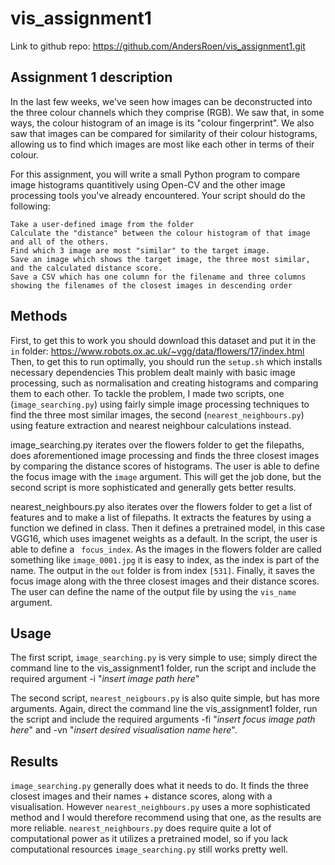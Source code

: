 # vis_assignment1
Link to github repo: https://github.com/AndersRoen/vis_assignment1.git

## Assignment 1 description
In the last few weeks, we've seen how images can be deconstructed into the three colour channels which they comprise (RGB). We saw that, in some ways, the colour histogram of an image is its "colour fingerprint". We also saw that images can be compared for similarity of their colour histograms, allowing us to find which images are most like each other in terms of their colour.

For this assignment, you will write a small Python program to compare image histograms quantitively using Open-CV and the other image processing tools you've already encountered. Your script should do the following:

    Take a user-defined image from the folder
    Calculate the "distance" between the colour histogram of that image and all of the others.
    Find which 3 image are most "similar" to the target image.
    Save an image which shows the target image, the three most similar, and the calculated distance score.
    Save a CSV which has one column for the filename and three columns showing the filenames of the closest images in descending order

## Methods
First, to get this to work you should download this dataset and put it in the ```in``` folder: https://www.robots.ox.ac.uk/~vgg/data/flowers/17/index.html
Then, to get this to run optimally, you should run the ```setup.sh``` which installs necessary dependencies
This problem dealt mainly with basic image processing, such as normalisation and creating histograms and comparing them to each other. To tackle the problem, I made two scripts, one (```image_searching.py```) using fairly simple image processing techniques to find the three most similar images, the second (```nearest_neighbours.py```) using feature extraction and nearest neighbour calculations instead.

image_searching.py iterates over the flowers folder to get the filepaths, does aforementioned image processing and finds the three closest images by comparing the distance scores of histograms. The user is able to define the focus image with the ```image``` argument. This will get the job done, but the second script is more sophisticated and generally gets better results.

nearest_neighbours.py also iterates over the flowers folder to get a list of features and to make a list of filepaths. It extracts the features by using a function we defined in class. Then it defines a pretrained model, in this case VGG16, which uses imagenet weights as a default. In the script, the user is able to define a ``` focus_index```. As the images in the flowers folder are called something like ```image_0001.jpg``` it is easy to index, as the index is part of the name. The output in the ```out``` folder is from index ```[531]```. 
Finally, it saves the focus image along with the three closest images and their distance scores. The user can define the name of the output file by using the ```vis_name``` argument.

## Usage
The first script, ```image_searching.py``` is very simple to use; simply direct the command line to the vis_assignment1 folder, run the script and include the required argument -i "*insert image path here*"

The second script, ```nearest_neigbours.py``` is also quite simple, but has more arguments. Again, direct the command line the vis_assignment1 folder, run the script and include the required arguments -fi "*insert focus image path here*" and -vn "*insert desired visualisation name here*". 

## Results
```image_searching.py``` generally does what it needs to do. It finds the three closest images and their names + distance scores, along with a visualisation. However ```nearest_neighbours.py``` uses a more sophisticated method and I would therefore recommend using that one, as the results are more reliable. ```nearest_neighbours.py``` does require quite a lot of computational power as it utilizes a pretrained model, so if you lack computational resources ```image_searching.py``` still works pretty well.


